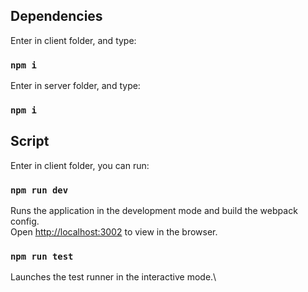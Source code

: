 ## Dependencies
Enter in client folder, and type:

### `npm i`

Enter in server folder, and type:

### `npm i`

## Script
Enter in client folder, you can run:

### `npm run dev`

Runs the application in the development mode and build the webpack config.\
Open [http://localhost:3002](http://localhost:3000) to view in the browser.


### `npm run test`

Launches the test runner in the interactive mode.\